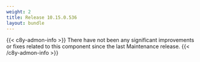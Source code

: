 ```yaml
---
weight: 2
title: Release 10.15.0.536
layout: bundle
---
```


<!--10.15.0.527 - 10.15.0.536-->

{{< c8y-admon-info >}}
There have not been any significant improvements or fixes related to this component since the last Maintenance release.
{{< /c8y-admon-info >}}
